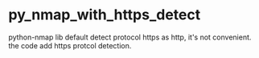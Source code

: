 # py_nmap_with_https_detect
python-nmap lib default detect protocol https as http, it's not convenient.
the code add https protcol detection.
